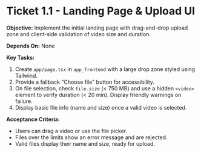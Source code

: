 # Ticket 1.1 - Landing Page & Upload UI

**Objective:** Implement the initial landing page with drag-and-drop upload zone and client-side validation of video size and duration.

**Depends On:** None

**Key Tasks:**
1. Create `app/page.tsx` in `app_frontend` with a large drop zone styled using Tailwind.
2. Provide a fallback "Choose file" button for accessibility.
3. On file selection, check `file.size` (< 750 MB) and use a hidden `<video>` element to verify duration (< 20 min). Display friendly warnings on failure.
4. Display basic file info (name and size) once a valid video is selected.

**Acceptance Criteria:**
- Users can drag a video or use the file picker.
- Files over the limits show an error message and are rejected.
- Valid files display their name and size, ready for upload.
